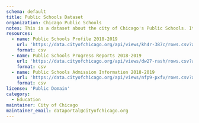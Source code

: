 ```yaml
---
schema: default
title: Public Schools Dataset
organization: Chicago Public Schools
notes: This is a dataset about the city of Chicago's Public Schools. It contains most recent data of the schools' profile, progress report, and admission information.
resources:
  - name: Public Schools Profile 2018-2019
    url: 'https://data.cityofchicago.org/api/views/kh4r-387c/rows.csv?accessType=DOWNLOAD'
    format: csv
  - name: Public Schools Progress Reports 2018-2019
    url: 'https://data.cityofchicago.org/api/views/dw27-rash/rows.csv?accessType=DOWNLOAD'
    format: csv
  - name: Public Schools Admission Information 2018-2019
    url: 'https://data.cityofchicago.org/api/views/nfp9-pxfv/rows.csv?accessType=DOWNLOAD'
    format: csv
license: 'Public Domain'
category:
  - Education
maintainer: City of Chicago
maintainer_email: dataportal@cityofchicago.org
---
```

